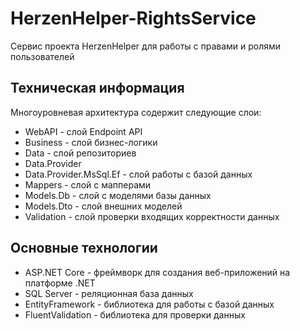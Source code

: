 # HerzenHelper-RightsService
Сервис проекта HerzenHelper для работы с правами и ролями пользователей

## Техническая информация
Многоуровневая архитектура содержит следующие слои:
* WebAPI - слой Endpoint API
* Business - слой бизнес-логики
* Data - слой репозиториев
* Data.Provider
* Data.Provider.MsSql.Ef - слой работы с базой данных
* Mappers - слой с мапперами
* Models.Db - слой с моделями базы данных
* Models.Dto - слой внешних моделей
* Validation - слой проверки входящих корректности данных

## Основные технологии
* ASP.NET Core - фреймворк для создания веб-приложений на платформе .NET
* SQL Server - реляционная база данных
* EntityFramework - библиотека для работы с базой данных
* FluentValidation - библиотека для проверки данных
